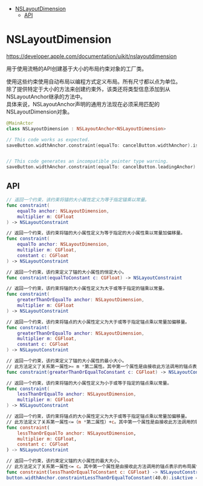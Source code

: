 <!-- TOC -->

- [NSLayoutDimension](#nslayoutdimension)
    - [API](#api)

<!-- /TOC -->
# NSLayoutDimension

<https://developer.apple.com/documentation/uikit/nslayoutdimension>

用于使用流畅的API创建基于大小的布局约束对象的工厂类。

使用这些约束使用自动布局以编程方式定义布局。所有尺寸都以点为单位。  
除了提供特定于大小的方法来创建约束外，该类还将类型信息添加到从NSLayoutAnchor继承的方法中。  
具体来说，NSLayoutAnchor声明的通用方法现在必须采用匹配的NSLayoutDimension对象。

```swift
@MainActor
class NSLayoutDimension : NSLayoutAnchor<NSLayoutDimension>
```

```swift
// This code works as expected.
saveButton.widthAnchor.constraint(equalTo: cancelButton.widthAnchor).isActive = true


// This code generates an incompatible pointer type warning.
saveButton.widthAnchor.constraint(equalTo: cancelButton.leadingAnchor).isActive = true
```

## API

```swift
// 返回一个约束，该约束将锚的大小属性定义为等于指定锚乘以常量。
func constraint(
    equalTo anchor: NSLayoutDimension,
    multiplier m: CGFloat
) -> NSLayoutConstraint 

// 返回一个约束，该约束将锚的大小属性定义为等于指定的大小属性乘以常量加偏移量。
func constraint(
    equalTo anchor: NSLayoutDimension,
    multiplier m: CGFloat,
    constant c: CGFloat
) -> NSLayoutConstraint

// 返回一个约束，该约束定义了锚的大小属性的恒定大小。
func constraint(equalToConstant c: CGFloat) -> NSLayoutConstraint

// 返回一个约束，该约束将锚的大小属性定义为大于或等于指定的锚乘以常量。
func constraint(
    greaterThanOrEqualTo anchor: NSLayoutDimension,
    multiplier m: CGFloat
) -> NSLayoutConstraint

// 返回一个约束，该约束将锚点的大小属性定义为大于或等于指定锚点乘以常量加偏移量。
func constraint(
    greaterThanOrEqualTo anchor: NSLayoutDimension,
    multiplier m: CGFloat,
    constant c: CGFloat
) -> NSLayoutConstraint

// 返回一个约束，该约束定义了锚的大小属性的最小大小。
// 此方法定义了关系第一属性>= m *第二属性。其中第一个属性是由接收此方法调用的锚点表示的布局属性，第二个属性是由锚点参数表示的布局属性。
func constraint(greaterThanOrEqualToConstant c: CGFloat) -> NSLayoutConstraint

// 返回一个约束，该约束将锚的大小属性定义为小于或等于指定的锚点乘以常量。
func constraint(
    lessThanOrEqualTo anchor: NSLayoutDimension,
    multiplier m: CGFloat
) -> NSLayoutConstraint

// 返回一个约束，该约束将锚点的大小属性定义为大于或等于指定锚点乘以常量加偏移量。
// 此方法定义了关系第一属性<=（m *第二属性）+c。其中第一个属性是由接收此方法调用的锚点表示的布局属性，第二个属性是由锚点参数表示的布局属性。
func constraint(
    lessThanOrEqualTo anchor: NSLayoutDimension,
    multiplier m: CGFloat,
    constant c: CGFloat
) -> NSLayoutConstraint

// 返回一个约束，该约束定义锚的大小属性的最大大小。
// 此方法定义了关系第一属性<= c。其中第一个属性是由接收此方法调用的锚点表示的布局属性。
func constraint(lessThanOrEqualToConstant c: CGFloat) -> NSLayoutConstraint
button.widthAnchor.constraintLessThanOrEqualToConstant(40.0).isActive = true
```
